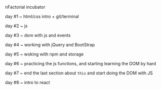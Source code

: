 nFactorial incubator 

day #1
  ~ html/css intro + git/terminal
  
day #2
  ~ js 

day #3
  ~ dom with js and events
  
day #4
  ~ working with jQuery and BootStrap

day #5
  ~ woking with npm and storage

day #6 
  ~ practicing the js functions, and starting learning the DOM by hard 

day #7 
  ~ end the last section about `this` and start doing the DOM with JS

day #8
  ~ intro to react
